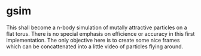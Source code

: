 # gsim

This shall become a n-body simulation of mutally attractive particles on a flat torus.
There is no special emphasis on efficience or accuracy in this first implementation.
The only objective here is to create some nice frames which can be concattenated into a little video of particles flying around.